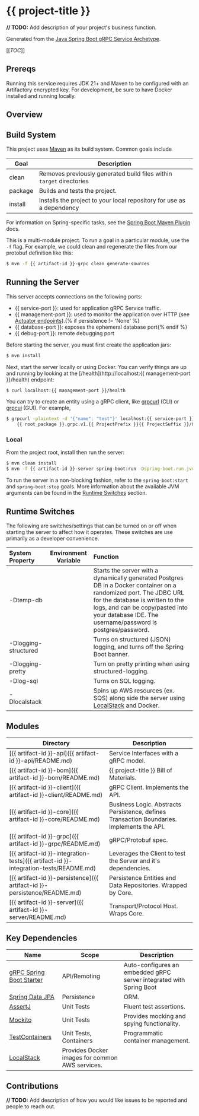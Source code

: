 # {{ project-title }}

**// TODO:** Add description of your project's business function.

Generated from the [Java Spring Boot gRPC Service Archetype](https://github.com/p6m-archetypes/java-spring-boot-grpc-service-archetype). 

[[_TOC_]]

## Prereqs
Running this service requires JDK 21+ and Maven to be configured with an Artifactory encrypted key.
For development, be sure to have Docker installed and running locally.

## Overview


## Build System
This project uses [Maven](https://maven.apache.org/) as its build system. Common goals include

| Goal    | Description                                                           |
|---------|-----------------------------------------------------------------------|
| clean   | Removes previously generated build files within `target` directories  |
| package | Builds and tests the project.                                         |
| install | Installs the project to your local repository for use as a dependency |

For information on Spring-specific tasks, see the [Spring Boot Maven Plugin](https://docs.spring.io/spring-boot/docs/current/maven-plugin/reference/htmlsingle/#?.?) docs.

This is a multi-module project. To run a goal in a particular module, use the `-f` flag. For example, we could clean and
regenerate the files from our protobuf definition like this:
```bash
$ mvn -f {{ artifact-id }}-grpc clean generate-sources
```

## Running the Server
This server accepts connections on the following ports:
- {{ service-port }}: used for application gRPC Service traffic.
- {{ management-port }}: used to monitor the application over HTTP (see [Actuator endpoints](https://docs.spring.io/spring-boot/docs/current/reference/html/actuator.html#actuator.endpoints)).{% if persistence != 'None' %}
- {{ database-port }}: exposes the ephemeral database port{% endif %}
- {{ debug-port }}: remote debugging port

Before starting the server, you must first create the application jars:
```bash
$ mvn install
```

Next, start the server locally or using Docker. You can verify things are up and running by looking at the [/health](http://localhost:{{ management-port }}/health) endpoint:
```bash
$ curl localhost:{{ management-port }}/health
```
You can try to create an entity using a gRPC client, like [grpcurl](https://github.com/fullstorydev/grpcurl) (CLI) or [grpcui](https://github.com/fullstorydev/grpcui) (GUI).
For example,
```bash
$ grpcurl -plaintext -d '{"name": "test"}' localhost:{{ service-port }} \
    {{ root_package }}.grpc.v1.{{ ProjectPrefix }}{{ ProjectSuffix }}/Create{{ ProjectPrefix }}
```

### Local
From the project root, install then run the server:
```bash
$ mvn clean install
$ mvn -f {{ artifact-id }}-server spring-boot:run -Dspring-boot.run.jvmArguments="-Dtemp-db -Dlocalstack"
```
To run the server in a non-blocking fashion, refer to the `spring-boot:start` and `spring-boot:stop` goals. More information
about the available JVM arguments can be found in the [Runtime Switches](#runtime-switches) section.

## Runtime Switches

The following are switches/settings that can be turned on or off when starting the server to affect how it operates. These
switches are use primarily as a developer convenience.

| System Property | Environment Variable | Function |
|:---|---|:---|
| -Dtemp-db |   | Starts the server with a dynamically generated Postgres DB in a Docker container on a randomized port. The JDBC URL for the database is written to the logs, and can be copy/pasted into your database IDE. The username/password is postgres/password. |
| -Dlogging-structured |   | Turns on structured (JSON) logging, and turns off the Spring Boot banner. |
| -Dlogging-pretty |   | Turn on pretty printing when using structured-logging. |
| -Dlog-sql |   | Turns on SQL logging. |
| -Dlocalstack |   | Spins up AWS resources (ex. SQS) along side the server using [LocalStack](https://github.com/localstack/localstack) and Docker.|

## Modules

| Directory | Description |
| --------- | ----------- |
| [{{ artifact-id }}-api]({{ artifact-id }}-api/README.md) | Service Interfaces with a gRPC model. |
| [{{ artifact-id }}-bom]({{ artifact-id }}-bom/README.md) | {{ project-title }} Bill of Materials. |
| [{{ artifact-id }}-client]({{ artifact-id }}-client/README.md) | gRPC Client. Implements the API. |
| [{{ artifact-id }}-core]({{ artifact-id }}-core/README.md) | Business Logic. Abstracts Persistence, defines Transaction Boundaries. Implements the API. |
| [{{ artifact-id }}-grpc]({{ artifact-id }}-grpc/README.md) | gRPC/Protobuf spec. |
| [{{ artifact-id }}-integration-tests]({{ artifact-id }}-integration-tests/README.md) | Leverages the Client to test the Server and it's dependencies. |{% if persistence != 'None' %}
| [{{ artifact-id }}-persistence]({{ artifact-id }}-persistence/README.md) | Persistence Entities and Data Repositories. Wrapped by Core. | {% endif %}
| [{{ artifact-id }}-server]({{ artifact-id }}-server/README.md) | Transport/Protocol Host.  Wraps Core. |

## Key Dependencies

| Name                                                                                           | Scope                                           | Description                                                         |
|------------------------------------------------------------------------------------------------|-------------------------------------------------|---------------------------------------------------------------------|
| [gRPC Spring Boot Starter](https://github.com/LogNet/grpc-spring-boot-starter)                 | API/Remoting                                    | Auto-configures an embedded gRPC server integrated with Spring Boot |
| [Spring Data JPA](https://docs.spring.io/spring-data/jpa/docs/2.5.1/reference/html/#reference) | Persistence                                     | ORM.                                                                | 
| [AssertJ](https://joel-costigliola.github.io/assertj/)                                         | Unit Tests                                      | Fluent test assertions.                                             |
| [Mockito](https://site.mockito.org/)                                                           | Unit Tests                                      | Provides mocking and spying functionality.                          |
| [TestContainers](https://www.testcontainers.org/)                                              | Unit Tests, Containers                          | Programmatic container management.                                  |
| [LocalStack](https://github.com/localstack/localstack)                                         | Provides Docker images for common AWS services. |                                                                     |

## Contributions
**// TODO:** Add description of how you would like issues to be reported and people to reach out.
